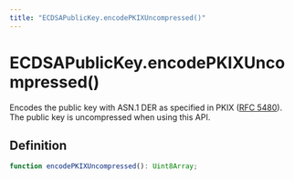```yaml
---
title: "ECDSAPublicKey.encodePKIXUncompressed()"
---
```


# ECDSAPublicKey.encodePKIXUncompressed()

Encodes the public key with ASN.1 DER as specified in PKIX ([RFC 5480](https://datatracker.ietf.org/doc/html/rfc5480)). The public key is uncompressed when using this API.

## Definition

```ts
function encodePKIXUncompressed(): Uint8Array;
```
